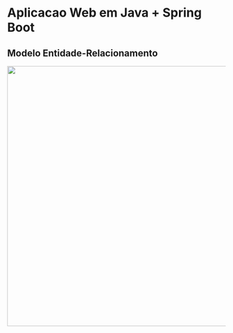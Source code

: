 # Aplicacao Web em Java + Spring Boot

## Modelo Entidade-Relacionamento

 <div align="center">
 <img src="https://user-images.githubusercontent.com/71622849/266750558-cb144e5a-6412-42d2-9ca8-753724082479.png" width="600" />
</div>
